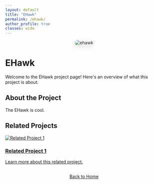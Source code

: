 ```yaml
---
layout: default
title: "EHawk"
permalink: /ehawk/
author_profile: true
classes: wide
---
```


<div style="text-align: center; margin-bottom: 30px;">
  <img src="{{ site.baseurl }}/assets/images/ehawk_3.png" alt="ehawk" style="max-width: 100%; height: auto; border-radius: 15px; box-shadow: 0 5px 15px rgba(0, 0, 0, 0.1);">
</div>

# EHawk

Welcome to the EHawk project page! Here's an overview of what this project is about.

## About the Project

The EHawk is cool.

## Related Projects

<div class="container">
  <div class="row">
    <!-- First Box -->
    <div class="col-md-6">
      <a href="{{ site.baseurl }}/related-project-1/">
        <div class="box">
          <div class="box-image">
            <img src="{{ site.baseurl }}/assets/images/related-project-1-thumbnail.jpg" alt="Related Project 1">
          </div>
          <div class="box-content">
            <h3>Related Project 1</h3>
            <p>Learn more about this related project.</p>
          </div>
        </div>
      </a>
    </div>
    <!-- Add more boxes as needed -->
  </div>
</div>

<div style="text-align: center; margin-top: 30px;">
  <a href="{{ site.baseurl }}/" class="btn btn-home">Back to Home</a>
</div>


